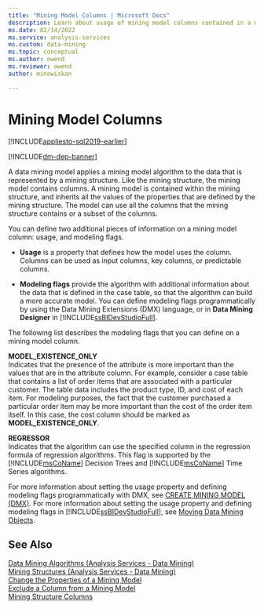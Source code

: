 ```yaml
---
title: "Mining Model Columns | Microsoft Docs"
description: Learn about usage of mining model columns contained in a mining structure in SQL Server Analysis Services.
ms.date: 02/14/2022
ms.service: analysis-services
ms.custom: data-mining
ms.topic: conceptual
ms.author: owend
ms.reviewer: owend
author: minewiskan

---
```

# Mining Model Columns
[!INCLUDE[appliesto-sql2019-earlier](../includes/appliesto-sql2019-earlier.md)]

[!INCLUDE[dm-dep-banner](../includes/dm-dep-banner.md)]

  A data mining model applies a mining model algorithm to the data that is represented by a mining structure. Like the mining structure, the mining model contains columns. A mining model is contained within the mining structure, and inherits all the values of the properties that are defined by the mining structure. The model can use all the columns that the mining structure contains or a subset of the columns.  
  
 You can define two additional pieces of information on a mining model column: usage, and modeling flags.  
  
-   **Usage** is a property that defines how the model uses the column. Columns can be used as input columns, key columns, or predictable columns.  
  
-   **Modeling flags** provide the algorithm with additional information about the data that is defined in the case table, so that the algorithm can build a more accurate model. You can define modeling flags programmatically by using the Data Mining Extensions (DMX) language, or in **Data Mining Designer** in [!INCLUDE[ssBIDevStudioFull](../includes/ssbidevstudiofull-md.md)].  
  
 The following list describes the modeling flags that you can define on a mining model column.  
  
 **MODEL_EXISTENCE_ONLY**  
 Indicates that the presence of the attribute is more important than the values that are in the attribute column. For example, consider a case table that contains a list of order items that are associated with a particular customer. The table data includes the product type, ID, and cost of each item. For modeling purposes, the fact that the customer purchased a particular order item may be more important than the cost of the order item itself. In this case, the cost column should be marked as **MODEL_EXISTENCE_ONLY**.  
  
 **REGRESSOR**  
 Indicates that the algorithm can use the specified column in the regression formula of regression algorithms. This flag is supported by the [!INCLUDE[msCoName](../includes/msconame-md.md)] Decision Trees and [!INCLUDE[msCoName](../includes/msconame-md.md)] Time Series algorithms.  
  
 For more information about setting the usage property and defining modeling flags programmatically with DMX, see [CREATE MINING MODEL &#40;DMX&#41;](/sql/dmx/create-mining-model-dmx). For more information about setting the usage property and defining modeling flags in [!INCLUDE[ssBIDevStudioFull](../includes/ssbidevstudiofull-md.md)], see [Moving Data Mining Objects](../../analysis-services/data-mining/moving-data-mining-objects.md).  
  
## See Also  
 [Data Mining Algorithms &#40;Analysis Services - Data Mining&#41;](../../analysis-services/data-mining/data-mining-algorithms-analysis-services-data-mining.md)   
 [Mining Structures &#40;Analysis Services - Data Mining&#41;](../../analysis-services/data-mining/mining-structures-analysis-services-data-mining.md)   
 [Change the Properties of a Mining Model](../../analysis-services/data-mining/change-the-properties-of-a-mining-model.md)   
 [Exclude a Column from a Mining Model](../../analysis-services/data-mining/exclude-a-column-from-a-mining-model.md)   
 [Mining Structure Columns](../../analysis-services/data-mining/mining-structure-columns.md)  
  
  

